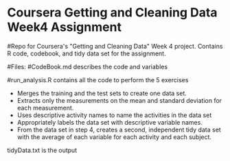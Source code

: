 # Coursera Getting and Cleaning Data Week4 Assignment
#Repo for Coursera's "Getting and Cleaning Data" Week 4 project. Contains R code, codebook, and tidy data set for the assignment.

#Files:
#CodeBook.md describes the code and variables

#run_analysis.R contains all the code to perform the 5 exercises
- Merges the training and the test sets to create one data set.
- Extracts only the measurements on the mean and standard deviation for each measurement.
- Uses descriptive activity names to name the activities in the data set
- Appropriately labels the data set with descriptive variable names.
- From the data set in step 4, creates a second, independent tidy data set with the average of each variable for each activity and each subject.

tidyData.txt is the output
